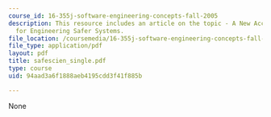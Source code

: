```yaml
---
course_id: 16-355j-software-engineering-concepts-fall-2005
description: This resource includes an article on the topic - A New Accident Model
  for Engineering Safer Systems.
file_location: /coursemedia/16-355j-software-engineering-concepts-fall-2005/94aad3a6f1888aeb4195cdd3f41f885b_safescien_single.pdf
file_type: application/pdf
layout: pdf
title: safescien_single.pdf
type: course
uid: 94aad3a6f1888aeb4195cdd3f41f885b

---
```

None